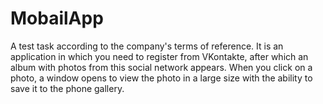 # MobailApp

A test task according to the company's terms of reference. It is an application in which you need to register from VKontakte, after which an album with photos from this social network appears. When you click on a photo, a window opens to view the photo in a large size with the ability to save it to the phone gallery.
